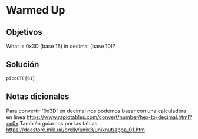 # Warmed Up

## Objetivos
What is 0x3D (base 16) in decimal (base 10)?

## Solución 
```bash
picoCTF{61}
```

## Notas dicionales 

Para convertir '0x3D' en decimal nos podemos basar con una calculadora en linea https://www.rapidtables.com/convert/number/hex-to-decimal.html?x=0x 
También guiarnos por las tablas https://docstore.mik.ua/orelly/unix3/unixnut/appa_01.htm
